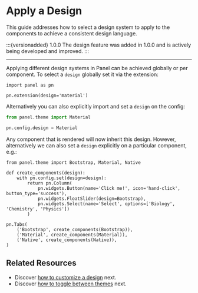 # Apply a Design

This guide addresses how to select a design system to apply to the components to achieve a consistent design language.

:::{versionadded} 1.0.0
The design feature was added in 1.0.0 and is actively being developed and improved.
:::

---

Applying different design systems in Panel can be achieved globally or per component. To select a `design` globally set it via the extension:

```{pyodide}
import panel as pn

pn.extension(design='material')
```

Alternatively you can also explicitly import and set a `design` on the config:

```python
from panel.theme import Material

pn.config.design = Material
```

Any component that is rendered will now inherit this design. However, alternatively we can also set a `design` explicitly on a particular component, e.g.:

```{pyodide}
from panel.theme import Bootstrap, Material, Native

def create_components(design):
    with pn.config.set(design=design):
        return pn.Column(
            pn.widgets.Button(name='Click me!', icon='hand-click', button_type='success'),
            pn.widgets.FloatSlider(design=Bootstrap),
            pn.widgets.Select(name='Select', options=['Biology', 'Chemistry', 'Physics'])
        )

pn.Tabs(
    ('Bootstrap', create_components(Bootstrap)),
    ('Material', create_components(Material)),
    ('Native', create_components(Native)),
)
```

## Related Resources

- Discover [how to customize a design](design_variables.md) next.
- Discover [how to toggle between themes](themes.md) next.
